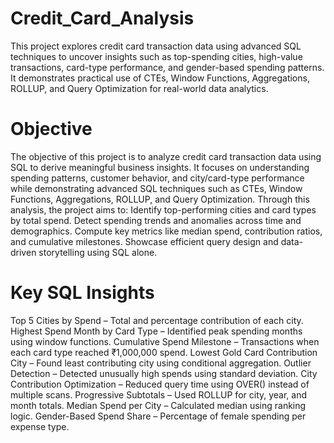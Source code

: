 # Credit_Card_Analysis
This project explores credit card transaction data using advanced SQL techniques to uncover insights such as top-spending cities, high-value transactions, card-type performance, and gender-based spending patterns. It demonstrates practical use of CTEs, Window Functions, Aggregations, ROLLUP, and Query Optimization for real-world data analytics.



# Objective
The objective of this project is to analyze credit card transaction data using SQL to derive meaningful business insights.
It focuses on understanding spending patterns, customer behavior, and city/card-type performance while demonstrating advanced SQL techniques such as CTEs, Window Functions, Aggregations, ROLLUP, and Query Optimization.
Through this analysis, the project aims to:
Identify top-performing cities and card types by total spend.
Detect spending trends and anomalies across time and demographics.
Compute key metrics like median spend, contribution ratios, and cumulative milestones.
Showcase efficient query design and data-driven storytelling using SQL alone.

# Key SQL Insights
Top 5 Cities by Spend – Total and percentage contribution of each city.
Highest Spend Month by Card Type – Identified peak spending months using window functions.
Cumulative Spend Milestone – Transactions when each card type reached ₹1,000,000 spend.
Lowest Gold Card Contribution City – Found least contributing city using conditional aggregation.
Outlier Detection – Detected unusually high spends using standard deviation.
City Contribution Optimization – Reduced query time using OVER() instead of multiple scans.
Progressive Subtotals – Used ROLLUP for city, year, and month totals.
Median Spend per City – Calculated median using ranking logic.
Gender-Based Spend Share – Percentage of female spending per expense type.
